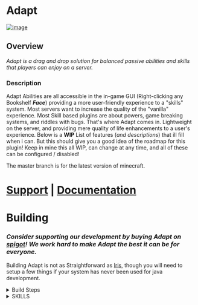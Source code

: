 # Adapt

[![image](https://github.com/VolmitSoftware/Adapt/raw/main/storepage/adapt-tc.png)](https://github.com/VolmitSoftware/Adapt/wiki/Why-did-you-click)

## Overview

_Adapt is a drag and drop solution for balanced passive abilities and skills that players can enjoy on a server._

### Description

Adapt Abilities are all accessible in the in-game GUI (Right-clicking any Bookshelf **_Face_**) providing a more user-friendly experience to a "skills" system. Most servers want to increase the quality of the "vanilla" experience. Most Skill based plugins are about powers, game breaking systems, and riddles with bugs. That's where Adapt comes in.  Lightweight on the server, and providing mere quality of life enhancements to a user's experience. Below is a **WIP** List of features (_and descriptions_) that ill fill when i can. But this should give you a good idea of the roadmap for this plugin! Keep in mine this all WIP, can change at any time, and all of these can be configured  / disabled!

The master branch is for the latest version of minecraft.

# [Support](https://discord.gg/volmit) **|** [Documentation](https://docs.volmit.com/adapt/)

# Building

### _Consider supporting our development by buying Adapt on [spigot](https://www.spigotmc.org/resources/adapt-leveling-skills-and-abilities.103790/)! We work hard to make Adapt the best it can be for everyone._


Building Adapt is not as Straightforward as [Iris](https://www.spigotmc.org/resources/iris-world-gen-custom-biome-colors.84586/), though you will need to setup a few things if your system has never been used for java development.

<details>

<summary> Build Steps </summary>

### So this is fairly similar to Iris, but a bit modified.

### IDE Builds (for development & Compilation)

You NEED TO BE USING Intelij To build this project, or anything that can support the plugin [Manifold](https://plugins.jetbrains.com/plugin/10057-manifold)

## Preface: if you need help compiling ask for support in the [discord](https://discord.gg/volmit), we give help regardless if you want to donate to us on spigot or compile it here :) we just want to be sure that you are able to use and enjoy the software regardless of circumstance.

1. Install [Java JDK 17](https://www.oracle.com/java/technologies/javase/jdk17-archive-downloads.html)
2. Set the JDK installation path to `JAVA_HOME` as an environment variable.
    * Windows
        1. Start > Type `env` and press Enter
        2. Advanced > Environment Variables
        3. Under System Variables, click `New...`
        4. Variable Name: `JAVA_HOME`
        5. Variable Value: `C:\Program Files\Java\jdk-17.0.1` (verify this exists after installing java don't just copy
           the example text)
    * MacOS
        1. Run `/usr/libexec/java_home -V` and look for Java 17
        2. Run `sudo nano ~/.zshenv`
        3. Add `export JAVA_HOME=$(/usr/libexec/java_home)` as a new line
        4. Use `CTRL + X`, then Press `Y`, Then `ENTER`
        5. Quit & Reopen Terminal and verify with `echo $JAVA_HOME`. It should print a directory

3. Setup Gradle
<details>
<summary> Gradle Setup </summary>

   * Run `gradlew setup` any time you get dependency issues with craftbukkit
   * Configure ITJ Gradle to use JDK 17 (in settings, search for gradle)
   * Resync the project & run your newly created task (under the development folder in gradle tasks!)
   
</details>
  
4. INSTALL [MANIFOLD](https://plugins.jetbrains.com/plugin/10057-manifold)
5. If this is your first time building Adapt for MC 1.19+ run `gradlew setup` inside the root Adapt project folder. Otherwise, skip this step. Grab a coffee, this may take up to 5 minutes depending on your cpu & internet connection.
6. Once the project has setup, run `gradlew adapt`
7. The Adapt jar will be placed in `Adapt/build/Adapt-XXX-XXX.jar` Enjoy! Consider supporting us by buying it on spigot!
  
</details>


<details>
<summary> SKILLS </summary>

_The skills below are the fundamentals that we want implemented but PLEASE feel free to make an issue request for an idea/Added Ability into adapt.
Keep in mind it should be simple, but complex ones are welcome too!_

## Agility:
- [ ] Slide?
- [X] Super jump (Allows a Crouch jump to launch yourself up to 5 blocks High)
- [X] Wall jump (Jump on walls)
- [X] Wind-Up (Sprint and go faster)
- [X] Armor-Up (Sprint and get more armor)(you need to have it equipped)
- [ ] Running start, Sprint = Jump boost
- [ ] Climb WOod

## Architect:
- [X] Temporary blocks (Crouch off a ledge)
- [X] BuildersWand (Small) (You can place up to 16 blocks at once)
- [ ] TypeReplace Blocks
- [X] DontBreakGlass (Passive Silk-Touch for Glass only)
- [ ] Forced Leaf Decay

## Axe:
- [ ] Tomahawk Throw
- [X] Axe Ground-Smash
- [X] Axe TreeFeller
- [ ] StripLogger (Sticks got from stripping)
- [ ] Speedy/Hasty Axe
- [ ] Wood Dupe?

## Brewing:
- [ ] Chance not to consume potion
- [ ] Chance to refund ingredients
- [X] Lingering Potions (Crafted potions last longer)
- [X] Splash Range Increase (Chance to increase Range)

## Crafting:
- [X] Xp for crafting
- [ ] Chance for Extras
- [ ] offhand autocrafting 
- [X] Deconstruction Table (De-craft to basics)

## Discovery:
- [ ] Tiny Potato
- [ ] Armored Elytras
- [X] Worldly Armor
- [X] Passive XP
- [ ] Villager Attitude

## Enchanting:
- [X] XP Refund
- [X] Lapis Refund (Chance per enchant to give Lapis)
- [X] In-Inventory Enchanting (Books to Items)
- [ ] Xp for making Bookshelf/Book/Table
- [ ] Better Enchant Levels

## Excavation**:
- [ ] Dirt/Grass does not consume Durability
- [X] Haste while digging
- [X] MultiTool (Merge multiple tools into one)

## Herbalism:
- [X] Hunger Shield (up to 50% less hunger consumption)
- [X] Replanted (replant items by right-clicking)
- [ ] Harvest Dupes
- [ ] Xp Gain
- [X] Faster Grow Aura

## Hunter:
- [X] Adrenaline (more damage lower the health)
- [X] Regen while in combat -> massive loss in hunger
- [X] Resistance in combat  -> massive loss in hunger
- [X] Speed while in combat  -> massive loss in hunger
- [X] JumpBoost while in combat  -> massive loss in hunger
- [X] Luck while in combat  -> massive loss in hunger
- [X] Invisibility while in combat  -> massive loss in hunger
- [ ] Prevent the first damage proc

## Nether:
- [X] Wither Resist (Resistance to wither)
- [X] Wither Skull Throw (Pvsshhh)
- [ ] Soul Speed
- [ ] Nether Tools Apply Wither
- [ ] Nearby Withering applies regen

## Pickaxe:
- [X] Chisel ores (more ore, less durability)
- [X] Vein-miner (Vein-miner)
- [ ] Locate Nearest Ore:
- [ ] HammerMiner -> more duration cost
- [ ] Auto-smelt % chance
- [ ] Chance not to eat Durability

## Ranged**:
- [X] Ranged Arrow Recovery (On hit, chance to refund)
- [X] Ranged Force (More dps at range)
- [X] Lunge SHot (Lunging will do damage)
- [X] Piercing Shot (Pierce through enemies)

## Rift:
- [X] Remote Container Access (Remote Container Access)
- [X] Short-Ranged "blink" (teleport)
- [X] No-Place Enderchest (like /ec )
- [X] Rift Recall (Teleport to a location)
- [X] Resilience based on Ender Artifact Used (blink = 10% Enderperal = 25% etc)

## Seaborn:
- [X] WaterBreathing
- [X] Passive Speed bonus while swiming
- [ ] Night vision underwater
- [ ] Passive Fish?
- [ ] Water Refiles Hunger/regen

## Stealth:
- [X] Snatching (close-range item Vacuum) 
- [X] Sneak-Speed (Destroy FOV in a single button press)
- [X] Ghost Armor (Armor passively that grown on you, but only works for 1 hit)
- [X] StealthSight
- [ ] Sneak Attack

## Swords:
- [X] Machete (chopping blocks down)
- [ ] Throwing Knife
- [ ] Bleed Damage
- [ ] More damage to Non-Armored Enemies
- [ ] Turrets, Deploy Swords, that fling to a target

## Taming:
- [X] Tame Health Boost (Tames have more health)
- [X] Tame Damage Boost (Tames do more DPS)
- [X] Tame Health Regen (Tames have passive regen)
- [ ] Tamed Vampirism  (Familiar)

## Unarmed:
- [X] Unarmed Power (Make unarmed Viable)
- [X] Sucker Punch (One PunCh!)
- [ ] One-Punch man?
- [X] Glass Cannon (Less Armor = More damage to / from you)
- [ ] Remote Grab?
- [ ] Increased Boss Damage
- [ ] Passive Strength while unarmed

## Chronos: _(Unimplemented)_
- [ ] Chronos Slowdown (Passive Slowdown for entities in the world near you)
- [ ] Chronos Speed (Passive Speed for entities in the world near you)

</details>

